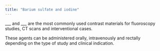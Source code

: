 ```yaml
---
title: "Barium sulfate and iodine"
---
```

___ and ___ are the most commonly used contrast materials for fluoroscopy studies, CT scans and interventional cases. 

These agents can be administered orally, intravenously and rectally depending on the type of study and clinical indication.

